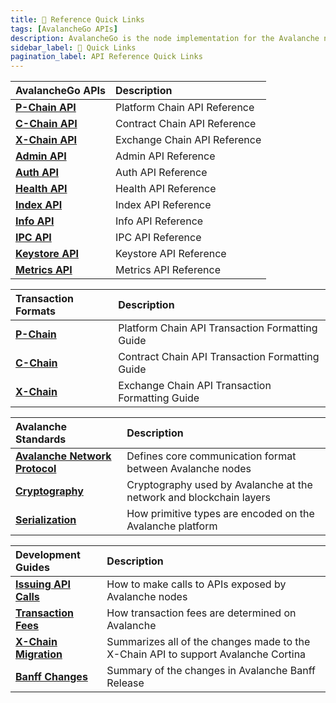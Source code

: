 ```yaml
---
title: 🔗 Reference Quick Links
tags: [AvalancheGo APIs]
description: AvalancheGo is the node implementation for the Avalanche network - a blockchain platform with high throughput and blazing fast transactions. This page is overview of the APIs associated with AvalancheGo. 
sidebar_label: 🔗 Quick Links
pagination_label: API Reference Quick Links
---
```


| AvalancheGo APIs       | Description  |
| :------------------------------------------------- | :-------------------------------------------------------------------------------------------------------------------------------------------------- |
| [**P-Chain API**](/reference/avalanchego/p-chain/api)      | Platform Chain API Reference |
| [**C-Chain API**](/reference/avalanchego/c-chain/api)      | Contract Chain API Reference |
| [**X-Chain API**](/reference/avalanchego/x-chain/api)      | Exchange Chain API Reference |
| [**Admin API**](/reference/avalanchego/admin-api)      | Admin API Reference |
| [**Auth API**](/reference/avalanchego/auth-api)      | Auth API Reference |
| [**Health API**](/reference/avalanchego/health-api)      | Health API Reference |
| [**Index API**](/reference/avalanchego/index-api)      | Index API Reference |
| [**Info API**](/reference/avalanchego/info-api)      | Info API Reference |
| [**IPC API**](/reference/avalanchego/ipc-api)      | IPC API Reference |
| [**Keystore API**](/reference/avalanchego/keystore-api)      | Keystore API Reference |
| [**Metrics API**](/reference/avalanchego/metrics-api)      | Metrics API Reference |

| Transaction Formats      | Description  |
| :------------------------------------------------- | :-------------------------------------------------------------------------------------------------------------------------------------------------- |
| [**P-Chain**](/reference/avalanchego/p-chain/txn-format)      | Platform Chain API Transaction Formatting Guide |
| [**C-Chain**](/reference/avalanchego/c-chain/txn-format)      | Contract Chain API Transaction Formatting Guide |
| [**X-Chain**](/reference/avalanchego/x-chain/txn-format)      | Exchange Chain API Transaction Formatting Guide |

| Avalanche Standards      | Description  |
| :------------------------------------------------- | :-------------------------------------------------------------------------------------------------------------------------------------------------- |
| [**Avalanche Network Protocol**](/reference/standards/network-protocol)      | Defines core communication format between Avalanche nodes |
| [**Cryptography**](/reference/standards/cryptography)      | Cryptography used by Avalanche at the network and blockchain layers |
| [**Serialization**](/reference/standards/serialization)      | How primitive types are encoded on the Avalanche platform |

| Development Guides      | Description  |
| :------------------------------------------------- | :-------------------------------------------------------------------------------------------------------------------------------------------------- |
| [**Issuing API Calls**](/reference/standards/guides/issue-api-call)      | How to make calls to APIs exposed by Avalanche nodes |
| [**Transaction Fees**](/reference/standards/guides/txn-fees)      | How transaction fees are determined on Avalanche |
| [**X-Chain Migration**](/reference/standards/guides/x-chain-migration)      | Summarizes all of the changes made to the X-Chain API to support Avalanche Cortina |
| [**Banff Changes**](/reference/standards/guides/banff)      | Summary of the changes in Avalanche Banff Release |


